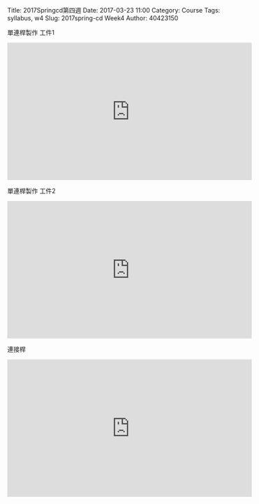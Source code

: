 Title: 2017Springcd第四週
Date: 2017-03-23 11:00
Category: Course
Tags: syllabus, w4
Slug: 2017spring-cd Week4
Author: 40423150

<!-- PELICAN_END_SUMMARY -->

單連桿製作 工件1


<iframe width="560" height="315" src="https://www.youtube.com/embed/J529Z0CaixE" frameborder="0" allowfullscreen></iframe>

單連桿製作 工件2


<iframe width="560" height="315" src="https://www.youtube.com/embed/56OwbnkKyLo" frameborder="0" allowfullscreen></iframe>


連接桿


<iframe width="560" height="315" src="https://www.youtube.com/embed/eCWnEVqd6uY" frameborder="0" allowfullscreen></iframe>



